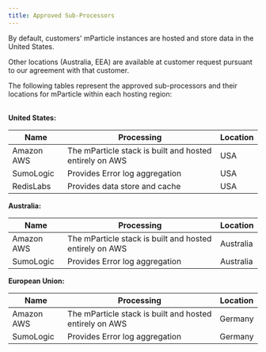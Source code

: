 ```yaml
---
title: Approved Sub-Processors
---
```


By default, customers' mParticle instances are hosted and store data in the United States.

Other locations (Australia, EEA) are available at customer request pursuant to our agreement with that customer.

The following tables represent the approved sub-processors and their locations for mParticle within each hosting region:
<br><br>

<b>United States:</b>

| Name | Processing | Location |
| ---- | ---------- | -------- |
| Amazon AWS | The mParticle stack is built and hosted entirely on AWS | USA |
| SumoLogic | Provides Error log aggregation | USA |
| RedisLabs | Provides data store and cache | USA |

<b>Australia:</b>

| Name | Processing | Location |
| ---- | ---------- | -------- |
| Amazon AWS | The mParticle stack is built and hosted entirely on AWS | Australia |
| SumoLogic | Provides Error log aggregation | Australia |

<b>European Union:</b>

| Name | Processing | Location |
| ---- | ---------- | -------- |
| Amazon AWS | The mParticle stack is built and hosted entirely on AWS | Germany |
| SumoLogic | Provides Error log aggregation | Germany |
